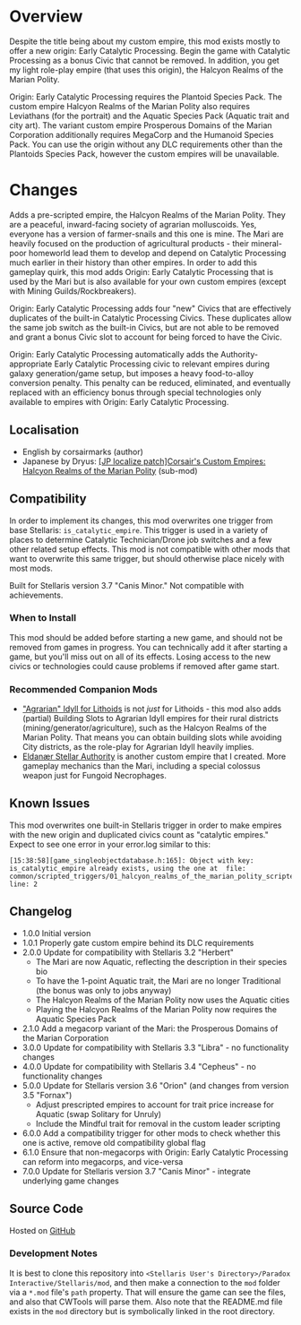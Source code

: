 # Overview

Despite the title being about my custom empire, this mod exists mostly to offer a new origin: Early Catalytic Processing.  Begin the game with Catalytic Processing as a bonus Civic that cannot be removed.  In addition, you get my light role-play empire (that uses this origin), the Halcyon Realms of the Marian Polity.

Origin: Early Catalytic Processing requires the Plantoid Species Pack.  The custom empire Halcyon Realms of the Marian Polity also requires Leviathans (for the portrait) and the Aquatic Species Pack (Aquatic trait and city art).  The variant custom empire Prosperous Domains of the Marian Corporation additionally requires MegaCorp and the Humanoid Species Pack.  You can use the origin without any DLC requirements other than the Plantoids Species Pack, however the custom empires will be unavailable.

# Changes

Adds a pre-scripted empire, the Halcyon Realms of the Marian Polity.  They are a peaceful, inward-facing society of agrarian molluscoids.  Yes, everyone has a version of farmer-snails and this one is mine.  The Mari are heavily focused on the production of agricultural products - their mineral-poor homeworld lead them to develop and depend on Catalytic Processing much earlier in their history than other empires.  In order to add this gameplay quirk, this mod adds Origin: Early Catalytic Processing that is used by the Mari but is also available for your own custom empires (except with Mining Guilds/Rockbreakers).

Origin: Early Catalytic Processing adds four "new" Civics that are effectively duplicates of the built-in Catalytic Processing Civics.  These duplicates allow the same job switch as the built-in Civics, but are not able to be removed and grant a bonus Civic slot to account for being forced to have the Civic.

Origin: Early Catalytic Processing automatically adds the Authority-appropriate Early Catalytic Processing civic to relevant empires during galaxy generation/game setup, but imposes a heavy food-to-alloy conversion penalty.  This penalty can be reduced, eliminated, and eventually replaced with an efficiency bonus through special technologies only available to empires with Origin: Early Catalytic Processing.

## Localisation

* English by corsairmarks (author)
* Japanese by Dryus: [[JP localize patch]Corsair's Custom Empires: Halcyon Realms of the Marian Polity](https://steamcommunity.com/workshop/filedetails/?id=2680360959) (sub-mod)

## Compatibility

In order to implement its changes, this mod overwrites one trigger from base Stellaris: `is_catalytic_empire`.  This trigger is used in a variety of places to determine Catalytic Technician/Drone job switches and a few other related setup effects.  This mod is not compatible with other mods that want to overwrite this same trigger, but should otherwise place nicely with most mods.

Built for Stellaris version 3.7 "Canis Minor."  Not compatible with achievements.

### When to Install

This mod should be added before starting a new game, and should not be removed from games in progress.  You can technically add it after starting a game, but you'll miss out on all of its effects.  Losing access to the new civics or technologies could cause problems if removed after game start.

### Recommended Companion Mods

* ["Agrarian" Idyll for Lithoids](https://steamcommunity.com/sharedfiles/filedetails/?id=2510669821) is not _just_ for Lithoids - this mod also adds (partial) Building Slots to Agrarian Idyll empires for their rural districts (mining/generator/agriculture), such as the Halcyon Realms of the Marian Polity.  That means you can obtain building slots while avoiding City districts, as the role-play for Agrarian Idyll heavily implies.
* [Eldanær Stellar Authority](https://steamcommunity.com/sharedfiles/filedetails/?id=2496360535) is another custom empire that I created.  More gameplay mechanics than the Mari, including a special colossus weapon just for Fungoid Necrophages.

## Known Issues

This mod overwrites one built-in Stellaris trigger in order to make empires with the new origin and duplicated civics count as "catalytic empires."  Expect to see one error in your error.log similar to this:

```
[15:38:58][game_singleobjectdatabase.h:165]: Object with key: is_catalytic_empire already exists, using the one at  file: common/scripted_triggers/01_halcyon_realms_of_the_marian_polity_scripted_trigger_overrides.txt line: 2
```

## Changelog

* 1.0.0 Initial version
* 1.0.1 Properly gate custom empire behind its DLC requirements
* 2.0.0 Update for compatibility with Stellaris 3.2 "Herbert"
    * The Mari are now Aquatic, reflecting the description in their species bio
    * To have the 1-point Aquatic trait, the Mari are no longer Traditional (the bonus was only to jobs anyway)
    * The Halcyon Realms of the Marian Polity now uses the Aquatic cities
    * Playing the Halcyon Realms of the Marian Polity now requires the Aquatic Species Pack
* 2.1.0 Add a megacorp variant of the Mari: the Prosperous Domains of the Marian Corporation
* 3.0.0 Update for compatibility with Stellaris 3.3 "Libra" - no functionality changes
* 4.0.0 Update for compatibility with Stellaris 3.4 "Cepheus" - no functionality changes
* 5.0.0 Update for Stellaris version 3.6 "Orion" (and changes from version 3.5 "Fornax")
    * Adjust prescripted empires to account for trait price increase for Aquatic (swap Solitary for Unruly)
    * Include the Mindful trait for removal in the custom leader scripting
* 6.0.0 Add a compatibility trigger for other mods to check whether this one is active, remove old compatibility global flag
* 6.1.0 Ensure that non-megacorps with Origin: Early Catalytic Processing can reform into megacorps, and vice-versa
* 7.0.0 Update for Stellaris version 3.7 "Canis Minor" - integrate underlying game changes

## Source Code

Hosted on [GitHub](https://github.com/corsairmarks/halcyon_realms_of_the_marian_polity)

### Development Notes

It is best to clone this repository into `<Stellaris User's Directory>/Paradox Interactive/Stellaris/mod`, and then make a connection to the `mod` folder via a `*.mod` file's `path` property.  That will ensure the game can see the files, and also that CWTools will parse them.  Also note that the README.md file exists in the `mod` directory but is symbolically linked in the root directory.